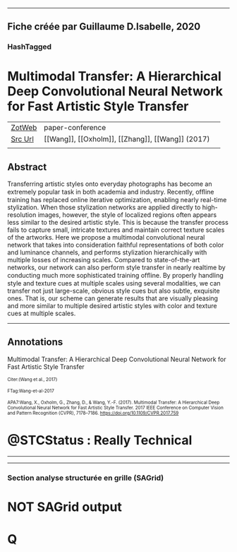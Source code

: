 
----
Fiche créée par Guillaume D.Isabelle, 2020 
---- 

### HashTagged 





# Multimodal Transfer: A Hierarchical Deep Convolutional Neural Network for Fast Artistic Style Transfer



|       |       |       |
|  ---  |  ---  |  ---  |
|   [ZotWeb](http://zotero.org/users/180474/items/7P6HKCGS)    | paper-conference      |       |
|   [Src Url](http://ieeexplore.ieee.org/document/8100242/)    |  [[Wang]], [[Oxholm]], [[Zhang]], [[Wang]] (2017)     |       |
|       |       |       |


## Abstract

Transferring artistic styles onto everyday photographs has become an extremely popular task in both academia and industry. Recently, ofﬂine training has replaced online iterative optimization, enabling nearly real-time stylization. When those stylization networks are applied directly to high-resolution images, however, the style of localized regions often appears less similar to the desired artistic style. This is because the transfer process fails to capture small, intricate textures and maintain correct texture scales of the artworks. Here we propose a multimodal convolutional neural network that takes into consideration faithful representations of both color and luminance channels, and performs stylization hierarchically with multiple losses of increasing scales. Compared to state-of-the-art networks, our network can also perform style transfer in nearly realtime by conducting much more sophisticated training ofﬂine. By properly handling style and texture cues at multiple scales using several modalities, we can transfer not just large-scale, obvious style cues but also subtle, exquisite ones. That is, our scheme can generate results that are visually pleasing and more similar to multiple desired artistic styles with color and texture cues at multiple scales.

----

## Annotations

Multimodal Transfer: A Hierarchical Deep Convolutional Neural Network for Fast Artistic Style Transfer



<font size=-3>Citer:(Wang et al., 2017)

  

FTag:Wang-et-al-2017

  

APA7:Wang, X., Oxholm, G., Zhang, D., & Wang, Y.-F. (2017). Multimodal Transfer: A Hierarchical Deep Convolutional Neural Network for Fast Artistic Style Transfer. 2017 IEEE Conference on Computer Vision and Pattern Recognition (CVPR), 7178–7186. https://doi.org/10.1109/CVPR.2017.759</font>



@STCStatus : Really Technical
=============================






----

----



### Section analyse structurée en grille (SAGrid)


# NOT SAGrid output

# Q

